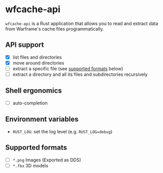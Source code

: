 # wfcache-api

`wfcache-api` is a Rust application that allows you to read and extract data 
from Warframe's cache files programmatically.

## API support

- [x] list files and directories
- [x] move around directories
- [ ] extract a specific file (see [supported formats](#supported-formats) below)
- [ ] extract a directory and all its files and subdirectories recursively

## Shell ergonomics

- [ ] auto-completion

## Environment variables

- `RUST_LOG`: set the log level (e.g. `RUST_LOG=debug`)

## Supported formats

- [ ] `*.png` Images (Exported as DDS)
- [ ] `*.fbx` 3D models
